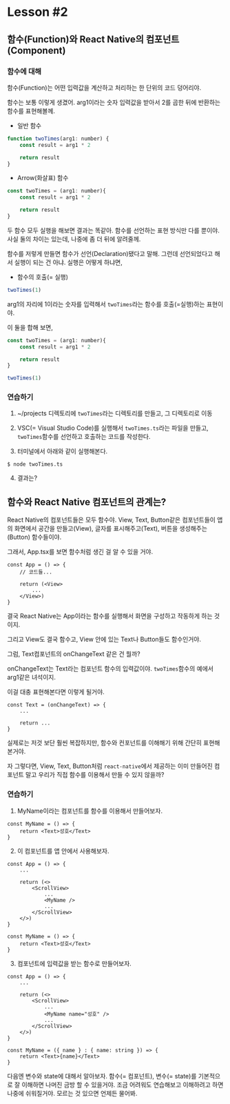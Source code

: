 # Lesson #2

## 함수(Function)와 React Native의 컴포넌트(Component)

### 함수에 대해

함수(Function)는 어떤 입력값을 계산하고 처리하는 한 단위의 코드 덩어리야.

함수는 보통 이렇게 생겼어. arg1이라는 숫자 입력값을 받아서 2를 곱한 뒤에 반환하는 함수를 표현해볼께.

* 일반 함수

```javascript
function twoTimes(arg1: number) {
    const result = arg1 * 2

    return result
}
```

* Arrow(화살표) 함수

```javascript
const twoTimes = (arg1: number){
    const result = arg1 * 2

    return result
}
```

두 함수 모두 실행을 해보면 결과는 똑같아. 함수를 선언하는 표현 방식만 다를 뿐이야. 사실 둘의 차이는 있는데, 나중에 좀 더 뒤에 알려줄께.

함수를 저렇게 만들면 함수가 선언(Declaration)됐다고 말해. 그런데 선언되었다고 해서 실행이 되는 건 아냐. 실행은 어떻게 하냐면,

* 함수의 호출(= 실행)

```javascript
twoTimes(1)
```

arg1의 자리에 1이라는 숫자를 입력해서 `twoTimes`라는 함수를 호출(=실행)하는 표현이야.

이 둘을 합해 보면,

```javascript
const twoTimes = (arg1: number){
    const result = arg1 * 2

    return result
}

twoTimes(1)
```

### **연습하기**

1. ~/projects 디렉토리에 `twoTimes`라는 디렉토리를 만들고, 그 디렉토리로 이동

2. VSC(= Visual Studio Code)를 실행해서 `twoTimes.ts`라는 파일을 만들고, `twoTimes`함수를 선언하고 호출하는 코드를 작성한다.

3. 터미널에서 아래와 같이 실행해본다.

```shell
$ node twoTimes.ts
```

4. 결과는?

## 함수와 React Native 컴포넌트의 관계는?

React Native의 컴포넌트들은 모두 함수야. View, Text, Button같은 컴포넌트들이 앱의 화면에서 공간을 만들고(View), 글자를 표시해주고(Text), 버튼을 생성해주는(Button) 함수들이야.

그래서, App.tsx를 보면 함수처럼 생긴 걸 알 수 있을 거야.

```react
const App = () => {
    // 코드들...

    return (<View>
        ...
    </View>)
}
```

결국 React Native는 App이라는 함수를 실행해서 화면을 구성하고 작동하게 하는 것이지.

그리고 View도 결국 함수고, View 안에 있는 Text나 Button들도 함수인거야.

그럼, Text컴포넌트의 onChangeText 같은 건 뭘까?

onChangeText는 Text라는 컴포넌트 함수의 입력값이야. `twoTimes`함수의 예에서 arg1같은 녀석이지.

이걸 대충 표현해본다면 이렇게 될거야.

```react
const Text = (onChangeText) => {
    ...

    return ...
}
```

실제로는 저것 보단 훨씬 복잡하지만, 함수와 컨포넌트를 이해해기 위해 간단히 표현해본거야.

자 그렇다면, View, Text, Button처럼 `react-native`에서 제공하는 이미 만들어진 컴포넌트 말고 우리가 직접 함수를 이용해서 만들 수 있지 않을까?

### **연습하기**

1. MyName이라는 컴포넌트를 함수를 이용해서 만들어보자.

```react
const MyName = () => {
    return <Text>성호</Text>
}
```

2. 이 컴포넌트를 앱 안에서 사용해보자.

```react
const App = () => {
    ...

    return (<>
        <ScrollView>
            ...
            <MyName />
            ...
        </ScrollView>
    </>)
}

const MyName = () => {
    return <Text>성호</Text>
}
```

3. 컴포넌트에 입력값을 받는 함수로 만들어보자.

```react
const App = () => {
    ...

    return (<>
        <ScrollView>
            ...
            <MyName name="성호" />
            ...
        </ScrollView>
    </>)
}

const MyName = ({ name } : { name: string }) => {
    return <Text>{name}</Text>
}
```

다음엔 변수와 state에 대해서 알아보자. 함수(= 컴포넌트), 변수(= state)를 기본적으로 잘 이해하면 나머진 금방 할 수 있을거야. 조금 어려워도 연습해보고 이해하려고 하면 나중에 쉬워질거야. 모르는 것 있으면 언제든 물어봐.